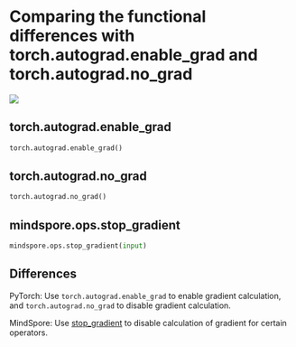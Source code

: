 # Comparing the functional differences with torch.autograd.enable_grad and torch.autograd.no_grad

<a href="https://gitee.com/mindspore/docs/blob/r1.5/docs/mindspore/migration_guide/source_en/api_mapping/pytorch_diff/stop_gradient.md" target="_blank"><img src="https://gitee.com/mindspore/docs/raw/r1.5/resource/_static/logo_source_en.png"></a>

## torch.autograd.enable_grad

```python
torch.autograd.enable_grad()
```

## torch.autograd.no_grad

```python
torch.autograd.no_grad()
```

## mindspore.ops.stop_gradient

```python
mindspore.ops.stop_gradient(input)
```

## Differences

PyTorch: Use `torch.autograd.enable_grad` to enable gradient calculation, and `torch.autograd.no_grad` to disable gradient calculation.

MindSpore: Use [stop_gradient](https://www.mindspore.cn/tutorials/en/r1.5/autograd.html#stop-gradient) to disable calculation of gradient for certain operators.
